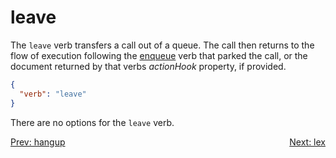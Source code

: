 # leave

The `leave` verb transfers a call out of a queue.  The call then returns to the flow of execution following the [enqueue](#enqueue) verb that parked the call, or the document returned by that verbs *actionHook* property, if provided.

```json
{
  "verb": "leave"
}
```

There are no options for the `leave` verb.

<p>
<a href="/docs/webhooks/hangup" style="float: left;">Prev: hangup</a>
<a href="/docs/webhooks/lex" style="float: right;">Next: lex</a>
</p>
